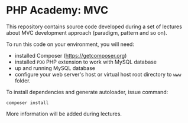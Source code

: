 # PHP Academy: MVC

This repository contains source code developed during a set of lectures about MVC development approach (paradigm, pattern and so on).

To run this code on your environment, you will need:
 * installed Composer (https://getcomposer.org)
 * installed `PDO` PHP extension to work with MySQL database
 * up and running MySQL database
 * configure your web server's host or virtual host root directory to `www` folder.
 
 To install dependencies and generate autoloader, issue command:
 ```
 composer install
 ```
 
 More information will be added during lectures.
